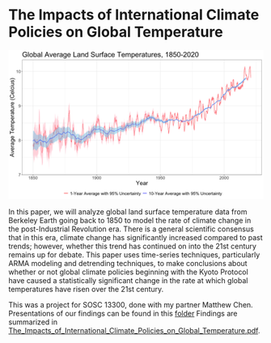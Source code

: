 # The Impacts of International Climate Policies on Global Temperature

<img src="https://github.com/KevinyWu/KevinyWu/blob/main/images/global_temp.png" alt="drawing" width="700"/>

In this paper, we will analyze global land surface temperature data from Berkeley
Earth going back to 1850 to model the rate of climate change in the post-Industrial
Revolution era. There is a general scientific consensus that in this era, climate
change has significantly increased compared to past trends; however, whether this
trend has continued on into the 21st century remains up for debate. This paper uses
time-series techniques, particularly ARMA modeling and detrending techniques, to
make conclusions about whether or not global climate policies beginning with the
Kyoto Protocol have caused a statistically significant change in the rate at which
global temperatures have risen over the 21st century.

This was a project for SOSC 13300, done with my partner Matthew Chen. Presentations of our findings can be found in this [folder](https://github.com/KevinyWu/climate_change_policy/tree/main/presentations)
Findings are summarized in [The_Impacts_of_International_Climate_Policies_on_Global_Temperature.pdf](https://github.com/KevinyWu/climate_change_policy/blob/main/The_Impacts_of_International_Climate_Policies_on_Global_Temperature.pdf).
